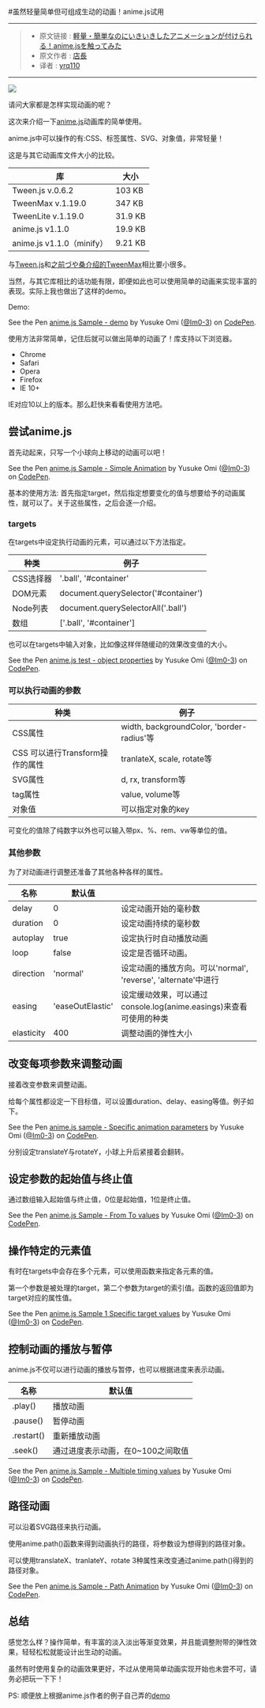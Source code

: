 #虽然轻量简单但可组成生动的动画！anime.js试用
***

> * 原文链接 : [軽量・簡単なのにいきいきしたアニメーションが付けられる！anime.jsを触ってみた](http://liginc.co.jp/302886)
> * 原文作者 : [店長](http://liginc.co.jp/author/omi)
> * 译者 : [yrq110](https://github.com/yrq110)

***

![](http://cdn.liginc.co.jp/wp-content/uploads/2016/08/147185186778975000_08.png)

请问大家都是怎样实现动画的呢？

这次来介绍一下[anime.js](http://anime-js.com/)动画库的简单使用。

anime.js中可以操作的有:CSS、标签属性、SVG、对象值，非常轻量！

这是与其它动画库文件大小的比较。

| 库 | 大小 |
| ---------  | ---- |
| Tween.js v.0.6.2 | 103 KB |
| TweenMax v.1.19.0	| 347 KB	|
| TweenLite v.1.19.0	| 31.9 KB	|
| anime.js v1.1.0	| 19.9 KB	|
| anime.js v1.1.0（minify）	| 9.21 KB	|

与[Tween.js](http://www.createjs.com/tweenjs)和[之前づや桑介绍的TweenMax](http://liginc.co.jp/web/js/other-js/94188)相比要小很多。

当然，与其它库相比的话功能有限，即便如此也可以使用简单的动画来实现丰富的表现。实际上我也做出了这样的demo。

Demo:
<p data-height="265" data-theme-id="0" data-slug-hash="BzGxWL" data-default-tab="js,result" data-user="Im0-3" data-embed-version="2" class="codepen">See the Pen <a href="http://codepen.io/Im0-3/pen/BzGxWL/">anime.js Sample - demo</a> by Yusuke Omi (<a href="http://codepen.io/Im0-3">@Im0-3</a>) on <a href="http://codepen.io">CodePen</a>.</p>
<script async src="//assets.codepen.io/assets/embed/ei.js"></script>

使用方法非常简单，记住后就可以做出简单的动画了！库支持以下浏览器。

* Chrome
* Safari
* Opera
* Firefox
* IE 10+

IE对应10以上的版本。那么赶快来看看使用方法吧。

## 尝试anime.js

首先动起来，只写一个小球向上移动的动画可以吧！

<p data-height="265" data-theme-id="0" data-slug-hash="EyzomK" data-default-tab="css,result" data-user="Im0-3" data-embed-version="2" class="codepen">See the Pen <a href="http://codepen.io/Im0-3/pen/EyzomK/">anime.js Sample - Simple Animation</a> by Yusuke Omi (<a href="http://codepen.io/Im0-3">@Im0-3</a>) on <a href="http://codepen.io">CodePen</a>.</p>
<script async src="//assets.codepen.io/assets/embed/ei.js"></script>

基本的使用方法: 首先指定target，然后指定想要变化的值与想要给予的动画属性，就可以了。关于这些属性，之后会逐一介绍。

### targets

在targets中设定执行动画的元素，可以通过以下方法指定。

| 种类	| 例子	|
| ----- | --- |
| CSS选择器	|	'.ball', '#container'	|
| DOM元素	|	document.querySelector('#container')	|
| Node列表	|	document.querySelectorAll('.ball')	|
| 数组	|	['.ball', '#container']	|

也可以在targets中输入对象，比如像这样伴随缓动的效果改变值的大小。

<p data-height="265" data-theme-id="0" data-slug-hash="qNQAgB" data-default-tab="css,result" data-user="Im0-3" data-embed-version="2" class="codepen">See the Pen <a href="http://codepen.io/Im0-3/pen/qNQAgB/">anime.js test - object properties</a> by Yusuke Omi (<a href="http://codepen.io/Im0-3">@Im0-3</a>) on <a href="http://codepen.io">CodePen</a>.</p>
<script async src="//assets.codepen.io/assets/embed/ei.js"></script>

### 可以执行动画的参数

| 种类	| 例子	|
| ----- | --- |
| CSS属性	| width, backgroundColor, 'border-radius'等	|
| CSS 可以进行Transform操作的属性 | tranlateX, scale, rotate等	|
| SVG属性	| d, rx, transform等	|
| tag属性	| value, volume等	|
| 对象值	| 可以指定对象的key	|

可变化的值除了纯数字以外也可以输入带px、%、rem、vw等单位的值。

### 其他参数

为了对动画进行调整还准备了其他各种各样的属性。

| 名称	| 默认值	|   |
| ---- | ---- | ---- |
| delay	| 0	| 设定动画开始的毫秒数	|
| duration	| 0	| 设定动画持续的毫秒数	|
| autoplay	| true	| 设定执行时自动播放动画	|
| loop	| false	| 设定是否循环动画。	|
| direction	| 'normal'	| 设定动画的播放方向。可以'normal', 'reverse', 'alternate'中进行	|
| easing	| 'easeOutElastic'	| 设定缓动效果，可以通过console.log(anime.easings)来查看可使用的种类	|
| elasticity	| 400	| 调整动画的弹性大小	|

## 改变每项参数来调整动画

接着改变参数来调整动画。

给每个属性都设定一下目标值，可以设置duration、delay、easing等值。例子如下。

<p data-height="265" data-theme-id="0" data-slug-hash="QEJdrj" data-default-tab="css,result" data-user="Im0-3" data-embed-version="2" class="codepen">See the Pen <a href="http://codepen.io/Im0-3/pen/QEJdrj/">anime.js sample - Specific animation parameters</a> by Yusuke Omi (<a href="http://codepen.io/Im0-3">@Im0-3</a>) on <a href="http://codepen.io">CodePen</a>.</p>
<script async src="//assets.codepen.io/assets/embed/ei.js"></script>

分别设定translateY与rotateY，小球上升后紧接着会翻转。

## 设定参数的起始值与终止值

通过数组输入起始值与终止值，0位是起始值，1位是终止值。

<p data-height="265" data-theme-id="0" data-slug-hash="KrAoAg" data-default-tab="css,result" data-user="Im0-3" data-embed-version="2" class="codepen">See the Pen <a href="http://codepen.io/Im0-3/pen/KrAoAg/">anime.js Sample - From To values</a> by Yusuke Omi (<a href="http://codepen.io/Im0-3">@Im0-3</a>) on <a href="http://codepen.io">CodePen</a>.</p>
<script async src="//assets.codepen.io/assets/embed/ei.js"></script>

## 操作特定的元素值

有时在targets中会存在多个元素，可以使用函数来指定各元素的值。

第一个参数是被处理的target，第二个参数为target的索引值。函数的返回值即为target对应的属性值。

<p data-height="265" data-theme-id="0" data-slug-hash="jAQzjV" data-default-tab="css,result" data-user="Im0-3" data-embed-version="2" class="codepen">See the Pen <a href="http://codepen.io/Im0-3/pen/jAQzjV/">anime.js Sample 1 Specific target values</a> by Yusuke Omi (<a href="http://codepen.io/Im0-3">@Im0-3</a>) on <a href="http://codepen.io">CodePen</a>.</p>
<script async src="//assets.codepen.io/assets/embed/ei.js"></script>

## 控制动画的播放与暂停

anime.js不仅可以进行动画的播放与暂停，也可以根据进度来表示动画。


| 名称	| 默认值 |
| ---- | ---------- |
| .play()	| 播放动画 |
| .pause()	| 暂停动画 |
| .restart()	| 重新播放动画 |
| .seek()	| 通过进度表示动画，在0~100之间取值 |

<p data-height="265" data-theme-id="0" data-slug-hash="rLQvaG" data-default-tab="css,result" data-user="Im0-3" data-embed-version="2" class="codepen">See the Pen <a href="http://codepen.io/Im0-3/pen/rLQvaG/">anime.js Sample - Multiple timing values</a> by Yusuke Omi (<a href="http://codepen.io/Im0-3">@Im0-3</a>) on <a href="http://codepen.io">CodePen</a>.</p>
<script async src="//assets.codepen.io/assets/embed/ei.js"></script>

## 路径动画

可以沿着SVG路径来执行动画。

使用anime.path()函数来得到动画执行的路径，将参数设为想得到的路径对象。

可以使用translateX、tranlateY、rotate 3种属性来改变通过anime.path()得到的路径对象。

<p data-height="265" data-theme-id="0" data-slug-hash="xOQjOQ" data-default-tab="html,result" data-user="Im0-3" data-embed-version="2" class="codepen">See the Pen <a href="http://codepen.io/Im0-3/pen/xOQjOQ/">anime.js Sample - Path Animation</a> by Yusuke Omi (<a href="http://codepen.io/Im0-3">@Im0-3</a>) on <a href="http://codepen.io">CodePen</a>.</p>
<script async src="//assets.codepen.io/assets/embed/ei.js"></script>

## 总结

感觉怎么样？操作简单，有丰富的淡入淡出等渐变效果，并且能调整附带的弹性效果，轻轻松松就能设计出生动的动画。

虽然有时使用复杂的动画效果更好，不过从使用简单动画实现开始也未尝不可，请务必把玩一下下！

PS: 顺便放上根据anime.js作者的例子自己弄的[demo](http://codepen.io/yrq110/pen/YGzZRE)
